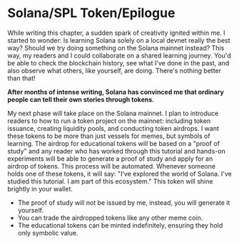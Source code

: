 # Solana/SPL Token/Epilogue

While writing this chapter, a sudden spark of creativity ignited within me. I started to wonder: Is learning Solana solely on a local devnet really the best way? Should we try doing something on the Solana mainnet instead? This way, my readers and I could collaborate on a shared learning journey. You'd be able to check the blockchain history, see what I've done in the past, and also observe what others, like yourself, are doing. There's nothing better than that!

**After months of intense writing, Solana has convinced me that ordinary people can tell their own stories through tokens.**

My next phase will take place on the Solana mainnet. I plan to introduce readers to how to run a token project on the mainnet: including token issuance, creating liquidity pools, and conducting token airdrops. I want these tokens to be more than just vessels for memes, but symbols of learning. The airdrop for educational tokens will be based on a "proof of study" and any reader who has worked through this tutorial and hands-on experiments will be able to generate a proof of study and apply for an airdrop of tokens. This process will be automated. Whenever someone holds one of these tokens, it will say: "I've explored the world of Solana. I've studied this tutorial. I am part of this ecosystem." This token will shine brightly in your wallet.

- The proof of study will not be issued by me, instead, you will generate it yourself.
- You can trade the airdropped tokens like any other meme coin.
- The educational tokens can be minted indefinitely, ensuring they hold only symbolic value.
